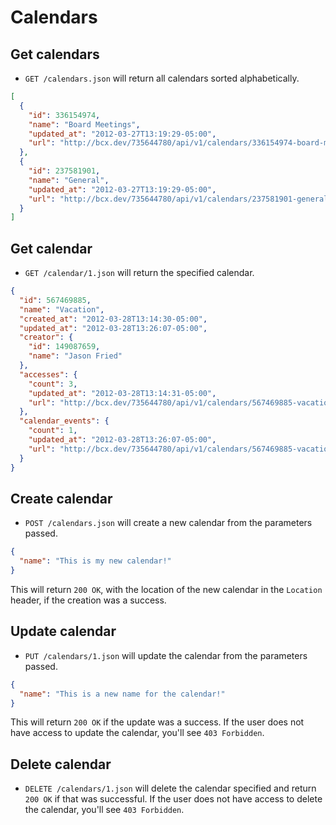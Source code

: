 Calendars
=========

Get calendars
-------------

* `GET /calendars.json` will return all calendars sorted alphabetically.

```json
[
  {
    "id": 336154974,
    "name": "Board Meetings",
    "updated_at": "2012-03-27T13:19:29-05:00",
    "url": "http://bcx.dev/735644780/api/v1/calendars/336154974-board-meetings.json"
  },
  {
    "id": 237581901,
    "name": "General",
    "updated_at": "2012-03-27T13:19:29-05:00",
    "url": "http://bcx.dev/735644780/api/v1/calendars/237581901-general.json"
  }
]
```


Get calendar
------------

* `GET /calendar/1.json` will return the specified calendar.

```json
{
  "id": 567469885,
  "name": "Vacation",
  "created_at": "2012-03-28T13:14:30-05:00",
  "updated_at": "2012-03-28T13:26:07-05:00",
  "creator": {
    "id": 149087659,
    "name": "Jason Fried"
  },
  "accesses": {
    "count": 3,
    "updated_at": "2012-03-28T13:14:31-05:00",
    "url": "http://bcx.dev/735644780/api/v1/calendars/567469885-vacation/accesses.json"
  },
  "calendar_events": {
    "count": 1,
    "updated_at": "2012-03-28T13:26:07-05:00",
    "url": "http://bcx.dev/735644780/api/v1/calendars/567469885-vacation/calendar_events.json"
  }
}
```


Create calendar
---------------

* `POST /calendars.json` will create a new calendar from the parameters passed.

```json
{
  "name": "This is my new calendar!"
}
```

This will return `200 OK`, with the location of the new calendar in the `Location` header, if the creation was a success.


Update calendar
---------------

* `PUT /calendars/1.json` will update the calendar from the parameters passed.

```json
{
  "name": "This is a new name for the calendar!"
}
```

This will return `200 OK` if the update was a success. If the user does not have access to update the calendar, you'll see `403 Forbidden`.


Delete calendar
-------------

* `DELETE /calendars/1.json` will delete the calendar specified and return `200 OK` if that was successful. If the user does not have access to delete the calendar, you'll see `403 Forbidden`.